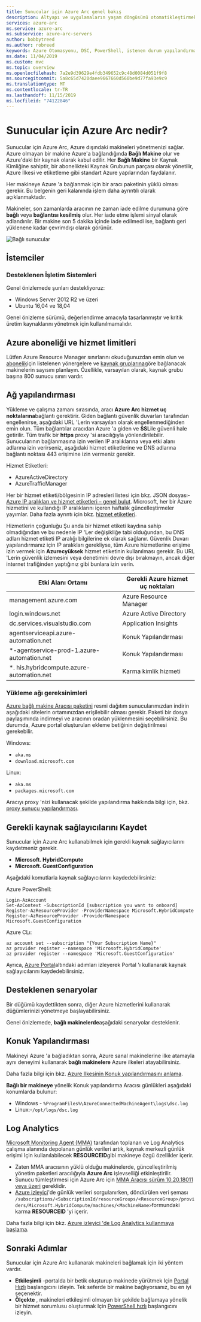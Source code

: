 ```yaml
---
title: Sunucular için Azure Arc genel bakış
description: Altyapı ve uygulamaların yaşam döngüsünü otomatikleştirmek için sunucular için Azure Arc 'ı nasıl kullanacağınızı öğrenin.
services: azure-arc
ms.service: azure-arc
ms.subservice: azure-arc-servers
author: bobbytreed
ms.author: robreed
keywords: Azure Otomasyonu, DSC, PowerShell, istenen durum yapılandırması, güncelleştirme yönetimi, değişiklik izleme, envanter, runbook 'lar, Python, grafik, karma
ms.date: 11/04/2019
ms.custom: mvc
ms.topic: overview
ms.openlocfilehash: 7a2e9d39629e4fdb349652c9c48d0084d051f9f8
ms.sourcegitcommit: 5a8c65d7420daee9667660d560be9d77fa93e9c9
ms.translationtype: MT
ms.contentlocale: tr-TR
ms.lasthandoff: 11/15/2019
ms.locfileid: "74122846"
---
```

# <a name="what-is-azure-arc-for-servers"></a>Sunucular için Azure Arc nedir?

Sunucular için Azure Arc, Azure dışındaki makineleri yönetmenizi sağlar.
Azure olmayan bir makine Azure'a bağlandığında **Bağlı Makine** olur ve Azure'daki bir kaynak olarak kabul edilir. Her **Bağlı Makine** bir Kaynak Kimliğine sahiptir, bir abonelikteki Kaynak Grubunun parçası olarak yönetilir, Azure İlkesi ve etiketleme gibi standart Azure yapılarından faydalanır.

Her makineye Azure 'a bağlanmak için bir aracı paketinin yüklü olması gerekir. Bu belgenin geri kalanında işlem daha ayrıntılı olarak açıklanmaktadır.

Makineler, son zamanlarda aracının ne zaman iade edilme durumuna göre **bağlı** veya **bağlantısı kesilmiş** olur. Her iade etme işlemi sinyal olarak adlandırılır. Bir makine son 5 dakika içinde iade edilmedi ise, bağlantı geri yüklenene kadar çevrimdışı olarak görünür.  <!-- For more information on troubleshooting agent connectivity, see [Troubleshooting Azure Arc for servers](troubleshoot/arc-for-servers.md). -->

![Bağlı sunucular](./media/overview/arc-for-servers-onboarded-servers.png)

## <a name="clients"></a>İstemciler

### <a name="supported-operating-systems"></a>Desteklenen İşletim Sistemleri

Genel önizlemede şunları destekliyoruz:

- Windows Server 2012 R2 ve üzeri
- Ubuntu 16,04 ve 18,04

Genel önizleme sürümü, değerlendirme amacıyla tasarlanmıştır ve kritik üretim kaynaklarını yönetmek için kullanılmamalıdır.

## <a name="azure-subscription-and-service-limits"></a>Azure aboneliği ve hizmet limitleri

Lütfen Azure Resource Manager sınırlarını okuduğunuzdan emin olun ve [abonelik](../../azure-subscription-service-limits.md#subscription-limits---azure-resource-manager)için listelenen yönergelere ve [kaynak gruplarına](../../azure-subscription-service-limits.md#resource-group-limits)göre bağlanacak makinelerin sayısını planlayın. Özellikle, varsayılan olarak, kaynak grubu başına 800 sunucu sınırı vardır.

## <a name="networking-configuration"></a>Ağ yapılandırması

Yükleme ve çalışma zamanı sırasında, aracı **Azure Arc hizmet uç noktalarına**bağlantı gerektirir. Giden bağlantı güvenlik duvarları tarafından engellenirse, aşağıdaki URL 'Lerin varsayılan olarak engellenmediğinden emin olun. Tüm bağlantılar aracıdan Azure 'a giden ve **SSL**ile güvenli hale getirilir. Tüm trafik bir **https** proxy 'si aracılığıyla yönlendirilebilir. Sunucularının bağlanmasına izin verilen IP aralıklarına veya etki alanı adlarına izin verirseniz, aşağıdaki hizmet etiketlerine ve DNS adlarına bağlantı noktası 443 erişimine izin vermeniz gerekir.

Hizmet Etiketleri:

* AzureActiveDirectory
* AzureTrafficManager

Her bir hizmet etiketi/bölgesinin IP adresleri listesi için bkz. JSON dosyası- [Azure IP aralıkları ve hizmet etiketleri – genel bulut](https://www.microsoft.com/download/details.aspx?id=56519). Microsoft, her bir Azure hizmetini ve kullandığı IP aralıklarını içeren haftalık güncelleştirmeler yayımlar. Daha fazla ayrıntı için bkz. [hizmet etiketleri](https://docs.microsoft.com/azure/virtual-network/security-overview#service-tags).

Hizmetlerin çoğunluğu Şu anda bir hizmet etiketi kaydına sahip olmadığından ve bu nedenle IP 'Ler değişikliğe tabi olduğundan, bu DNS adları hizmet etiketi IP aralığı bilgilerine ek olarak sağlanır. Güvenlik Duvarı yapılandırmanız için IP aralıkları gerekliyse, tüm Azure hizmetlerine erişime izin vermek için **Azurecyüksek** hizmet etiketinin kullanılması gerekir. Bu URL 'Lerin güvenlik izlemesini veya denetimini devre dışı bırakmayın, ancak diğer internet trafiğinden yaptığınız gibi bunlara izin verin.

| Etki Alanı Ortamı | Gerekli Azure hizmet uç noktaları |
|---------|---------|
|management.azure.com|Azure Resource Manager|
|login.windows.net|Azure Active Directory|
|dc.services.visualstudio.com|Application Insights|
|agentserviceapi.azure-automation.net|Konuk Yapılandırması|
|*-agentservice-prod-1.azure-automation.net|Konuk Yapılandırması|
|*. his.hybridcompute.azure-automation.net|Karma kimlik hizmeti|

### <a name="installation-network-requirements"></a>Yükleme ağı gereksinimleri

[Azure bağlı makine Aracısı paketini](https://aka.ms/AzureConnectedMachineAgent) resmi dağıtım sunucularımızdan indirin aşağıdaki sitelerin ortamınızdan erişilebilir olması gerekir. Paketi bir dosya paylaşımında indirmeyi ve aracının oradan yüklenmesini seçebilirsiniz. Bu durumda, Azure portal oluşturulan ekleme betiğinin değiştirilmesi gerekebilir.

Windows:

* `aka.ms`
* `download.microsoft.com`

Linux:

* `aka.ms`
* `packages.microsoft.com`

Aracıyı proxy 'nizi kullanacak şekilde yapılandırma hakkında bilgi için, bkz. [proxy sunucu yapılandırması](quickstart-onboard-powershell.md#proxy-server-configuration).

## <a name="register-the-required-resource-providers"></a>Gerekli kaynak sağlayıcılarını Kaydet

Sunucular için Azure Arc kullanabilmek için gerekli kaynak sağlayıcılarını kaydetmeniz gerekir.

* **Microsoft. HybridCompute**
* **Microsoft. GuestConfiguration**

Aşağıdaki komutlarla kaynak sağlayıcılarını kaydedebilirsiniz:

Azure PowerShell:

```azurepowershell-interactive
Login-AzAccount
Set-AzContext -SubscriptionId [subscription you want to onboard]
Register-AzResourceProvider -ProviderNamespace Microsoft.HybridCompute
Register-AzResourceProvider -ProviderNamespace Microsoft.GuestConfiguration
```

Azure CLı:

```azurecli-interactive
az account set --subscription "{Your Subscription Name}"
az provider register --namespace 'Microsoft.HybridCompute'
az provider register --namespace 'Microsoft.GuestConfiguration'
```

Ayrıca, [Azure Portal](../../azure-resource-manager/resource-manager-supported-services.md#azure-portal)altındaki adımları izleyerek Portal 'ı kullanarak kaynak sağlayıcılarını kaydedebilirsiniz.

## <a name="supported-scenarios"></a>Desteklenen senaryolar

Bir düğümü kaydettikten sonra, diğer Azure hizmetlerini kullanarak düğümlerinizi yönetmeye başlayabilirsiniz.

Genel önizlemede, **bağlı makinelerde**aşağıdaki senaryolar desteklenir.

## <a name="guest-configuration"></a>Konuk Yapılandırması

Makineyi Azure 'a bağladıktan sonra, Azure sanal makinelerine ilke atamayla aynı deneyimi kullanarak **bağlı makinelere** Azure ilkeleri atayabilirsiniz.

Daha fazla bilgi için bkz. [Azure Ilkesinin Konuk yapılandırmasını anlama](../../governance/policy/concepts/guest-configuration.md).

**Bağlı bir makineye** yönelik Konuk yapılandırma Aracısı günlükleri aşağıdaki konumlarda bulunur:

* Windows - `%ProgramFiles%\AzureConnectedMachineAgent\logs\dsc.log`
* Linux:-`/opt/logs/dsc.log`

## <a name="log-analytics"></a>Log Analytics

[Microsoft Monitoring Agent (MMA)](https://docs.microsoft.com/azure/azure-monitor/log-query/log-query-overview) tarafından toplanan ve Log Analytics çalışma alanında depolanan günlük verileri artık, kaynak merkezli günlük erişimi Için kullanılabilecek **RESOURCEID**gibi makineye özgü özellikler içerir.

- Zaten MMA aracısının yüklü olduğu makinelerde, güncelleştirilmiş yönetim paketleri aracılığıyla **Azure Arc** işlevselliği etkinleştirilir.
- Sunucu tümleştirmesi için Azure Arc için [MMA Aracısı sürüm 10.20.18011 veya üzeri](https://docs.microsoft.com/azure/virtual-machines/extensions/oms-windows#agent-and-vm-extension-version) gereklidir.
- [Azure izleyici](https://docs.microsoft.com/azure/azure-monitor/log-query/log-query-overview)'de günlük verileri sorgulanırken, döndürülen veri şeması `/subscriptions/<SubscriptionId/resourceGroups/<ResourceGroup>/providers/Microsoft.HybridCompute/machines/<MachineName>`formundaki karma **RESOURCEID** 'yi içerir.

Daha fazla bilgi için bkz. [Azure izleyici 'de Log Analytics kullanmaya başlama](https://docs.microsoft.com/azure/azure-monitor/log-query/get-started-portal).

<!-- MMA agent version 10.20.18011 and later -->

## <a name="next-steps"></a>Sonraki Adımlar

Sunucular için Azure Arc kullanarak makineleri bağlamak için iki yöntem vardır.

* **Etkileşimli** -portalda bir betik oluşturup makinede yürütmek Için [Portal Hızlı](quickstart-onboard-portal.md) başlangıcını izleyin. Tek seferde bir makine bağlıyorsanız, bu en iyi seçenektir.
* **Ölçekte** , makineleri etkileşimli olmayan bir şekilde bağlamaya yönelik bir hizmet sorumlusu oluşturmak Için [PowerShell hızlı](quickstart-onboard-powershell.md) başlangıcını izleyin.
